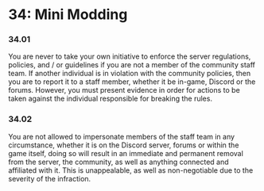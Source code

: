 # 34: Mini Modding

### 34.01 <a href="#id-4zhw2ud1ohc1" id="id-4zhw2ud1ohc1"></a>

You are never to take your own initiative to enforce the server regulations, policies, and / or guidelines if you are not a member of the community staff team. If another individual is in violation with the community policies, then you are to report it to a staff member, whether it be in-game, Discord or the forums. However, you must present evidence in order for actions to be taken against the individual responsible for breaking the rules.

### 34.02 <a href="#ewjetwng69b0" id="ewjetwng69b0"></a>

You are not allowed to impersonate members of the staff team in any circumstance, whether it is on the Discord server, forums or within the game itself, doing so will result in an immediate and permanent removal from the server, the community, as well as anything connected and affiliated with it. This is unappealable, as well as non-negotiable due to the severity of the infraction.
